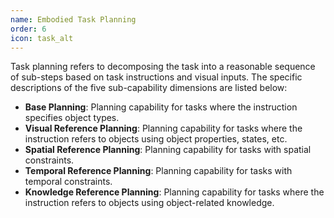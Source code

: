 ```yaml
---
name: Embodied Task Planning
order: 6
icon: task_alt
---
```


Task planning refers to decomposing the task into a reasonable sequence of sub-steps based on task instructions and visual inputs. The specific descriptions of the five sub-capability dimensions are listed below:

- **Base Planning**: Planning capability for tasks where the instruction specifies object types.
- **Visual Reference Planning**: Planning capability for tasks where the instruction refers to objects using object properties, states, etc.
- **Spatial Reference Planning**: Planning capability for tasks with spatial constraints.
- **Temporal Reference Planning**: Planning capability for tasks with temporal constraints.
- **Knowledge Reference Planning**: Planning capability for tasks where the instruction refers to objects using object-related knowledge.
